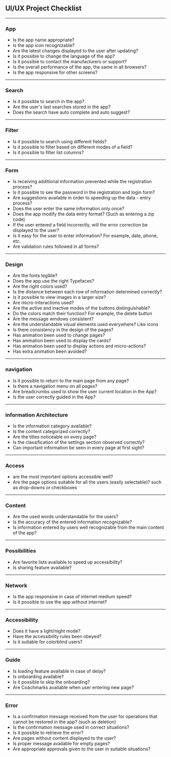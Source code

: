 ## UI/UX Project Checklist

---

### App

- Is the app name appropriate?
- Is the app icon recognizable?
- Are the latest changes displayed to the user after updating?
- Is it possible to change the language of the app?
- Is it possible to contact the manufacturers or support?
- Is the overall performance of the app, the same in all browsers?
- Is the app responsive for other screens?

---

### Search

- Is it possible to search in the app?
- Are the user's last searches stored in the app?
- Does the search have auto complete and auto suggest?

---

### Filter

- Is it possible to search using different fields?
- Is it possible to filter based on different modes of a field?
- Is it possible to filter list columns?

---

### Form

- Is receiving additional information prevented while the registration process?
- Is it possible to see the password in the registration and login form?
- Are suggestions available in order to speeding up the data - entry process?
- Does the user enter the same information only once?
- Does the app modify the data entry format? (Such as entering a zip code)
- If the user entered a field incorrectly, will the error correction be displayed to the user?
- Is it easy for the user to enter information? For example, date, phone, etc.
- Are validation rules followed in all forms?

---

### Design

- Are the fonts legible?
- Does the app use the right Typefaces?
- Are the right colors used?
- Is the distance between each row of information determined correctly?
- Is it possible to view images in a larger size?
- Are micro-interactions used?
- Are the active and inactive modes of the buttons distinguishable?
- Do the colors match their function? For example, the delete button
- Are the message windows consistent?
- Are the understandable visual elements used everywhere? Like icons
- Is there consistency in the design of the pages?
- Has animation been used to change pages?
- Has animation been used to display the cards?
- Has animation been used to display actions and micro-actions?
- Has extra animation been avoided?

---

### navigation

- Is it possible to return to the main page from any page?
- Is there a navigation menu on all pages?
- Are breadcrumbs used to show the user current location in the App?
- Is the user correctly guided in the App?

---

### information Architecture

- Is the information category available?
- Is the content categorized correctly?
- Are the titles noticeable on every page?
- Is the classification of the settings section observed correctly?
- Can important information be seen in every page at first sight?

---

### Access

- are the most important options accessible well?
- Are the page options suitable for all the users (easily selectable)? such as drop-downs or checkboxes

---

### Content

- Are the used words understandable for the users?
- Is the accuracy of the entered information recognizable?
- Is information entered by users well recognizable from the main content of the app?

---

### Possibilities

- Are favorite lists available to speed up accessibility?
- Is sharing feature available?

---

### Network

- Is the app responsive in case of internet medium speed?
- Is it possible to use the app without internet?

---

### Accessibility

- Does it have a light/night mode?
- Have the accessibility rules been obeyed?
- Is it suitable for colorblind users?

---

### Guide

- Is loading feature available in case of delay?
- Is onboarding available?
- Is it possible to skip the onboarding?
- Are Coachmarks available when user entering new page?

---

### Error

- Is a confirmation message received from the user for operations that cannot be restored in the app? (such as deletion)
- Is the confirmation message used in correct situations?
- Is it possible to retrieve the error?
- Are pages without content displayed to the user?
- Is proper message available for empty pages?
- Are appropriate approvals given to the user in suitable situations?
